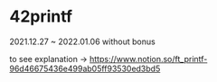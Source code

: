 # 42printf
2021.12.27 ~ 2022.01.06
without bonus

to see explanation -> https://www.notion.so/ft_printf-96d46675436e499ab05ff93530ed3bd5

